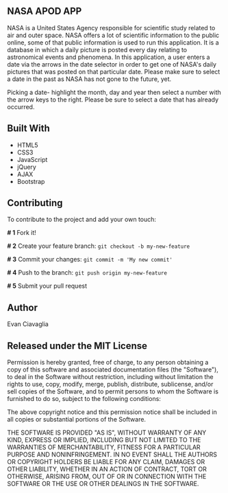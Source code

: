 ## NASA APOD APP

NASA is a United States Agency responsible for scientific study related to air and outer space. NASA offers a lot of scientific information to the public online, some of that public information is used to run this application. It is a database in which a daily picture is posted every day relating to astronomical events and phenomena. In this application, a user enters a date via the arrows in the date selector in order to get one of NASA's daily pictures that was posted on that particular date. Please make sure to select a date in the past as NASA has not gone to the future, yet.

Picking a date- highlight the month, day and year then select a number with the arrow keys to the right. Please be sure to select a date that has already occurred.  

## Built With

- HTML5
- CSS3
- JavaScript
- jQuery
- AJAX
- Bootstrap

## Contributing

To contribute to the project and add your own touch:

**# 1** Fork it!

**# 2** Create your feature branch: `git checkout -b my-new-feature`

**# 3** Commit your changes: `git commit -m 'My new commit'`

**# 4** Push to the branch: `git push origin my-new-feature`

**# 5** Submit your pull request

## Author

Evan Ciavaglia

## Released under the MIT License

Permission is hereby granted, free of charge, to any person obtaining a copy of this software and associated documentation files (the "Software"), to deal in the Software without restriction, including without limitation the rights to use, copy, modify, merge, publish, distribute, sublicense, and/or sell copies of the Software, and to permit persons to whom the Software is furnished to do so, subject to the following conditions:

The above copyright notice and this permission notice shall be included in all copies or substantial portions of the Software.

THE SOFTWARE IS PROVIDED "AS IS", WITHOUT WARRANTY OF ANY KIND, EXPRESS OR IMPLIED, INCLUDING BUT NOT LIMITED TO THE WARRANTIES OF MERCHANTABILITY, FITNESS FOR A PARTICULAR PURPOSE AND NONINFRINGEMENT. IN NO EVENT SHALL THE AUTHORS OR COPYRIGHT HOLDERS BE LIABLE FOR ANY CLAIM, DAMAGES OR OTHER LIABILITY, WHETHER IN AN ACTION OF CONTRACT, TORT OR OTHERWISE, ARISING FROM, OUT OF OR IN CONNECTION WITH THE SOFTWARE OR THE USE OR OTHER DEALINGS IN THE SOFTWARE.
